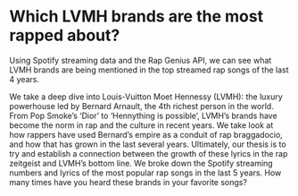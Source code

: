 # Which LVMH brands are the most rapped about?

Using Spotify streaming data and the Rap Genius API, we can see what LVMH brands are being mentioned in the top streamed rap songs of the last 4 years.

We take a deep dive into Louis-Vuitton Moet Hennessy (LVMH): the luxury powerhouse led by Bernard Arnault, the 4th richest person in the world. From Pop Smoke’s ‘Dior’ to ‘Hennything is possible’, LVMH’s brands have become the norm in rap and the culture in recent years. We take look at how rappers have used Bernard’s empire as a conduit of rap braggadocio, and how that has grown in the last several years. Ultimately, our thesis is to try and establish a connection between the growth of these lyrics in the rap zeitgeist and LVMH’s bottom line. We broke down the Spotify streaming numbers and lyrics of the most popular rap songs in the last 5 years. How many times have you heard these brands in your favorite songs? 


<div class="flourish-embed flourish-hierarchy" data-src="visualisation/5444728"><script src="https://public.flourish.studio/resources/embed.js"></script></div>
